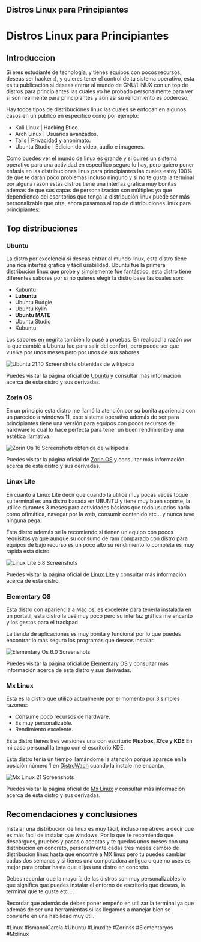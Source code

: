 ## Distros Linux para Principiantes

# **Distros Linux para Principiantes**


## **Introduccion**
Si eres estudiante de tecnología, y tienes equipos con pocos recursos, deseas ser hacker :), y quieres tener el control de tu sistema operativo, esta es tu publicación si deseas entrar al mundo de GNU/LINUX con un top de distros para principiantes las cuales yo he probado personalmente para ver si son realmente para principiantes y aún así su rendimiento es poderoso.

Hay todos tipos de distribuciones linux las cuales se enfocan en algunos casos en un publico en especifico como por ejemplo:

- Kali Linux    | Hacking Etico.
- Arch Linux    | Usuarios avanzados.
- Tails         | Privacidad y anonimato.
- Ubuntu Studio | Edicion de video, audio e imagenes.

Como puedes ver el mundo de linux es grande y si quires un sistema operativo para una actividad en específico seguro lo hay, pero quiero poner énfasis en las distribuciones linux para principiantes las cuales estoy 100% de que te darán poco problemas incluso ninguno y si no te gusta la terminal por alguna razón estas distros tiene una interfaz gráfica muy bonitas ademas de que sus capas de personalización son múltiples ya que dependiendo del escritorios que tenga la distribución linux puede ser más personalizable que otra, ahora pasamos al top de distribuciones linux para principiantes:

## **Top distribuciones**

### **Ubuntu**

La distro por excelencia si deseas entrar al mundo linux, esta distro tiene una rica interfaz gráfica y fácil usabilidad. Ubuntu fue la primera distribución linux que probe y simplemente fue fantástico, esta distro tiene diferentes sabores por si no quieres elegir la distro base las cuales son:

- Kubuntu 
- **Lubuntu**
- Ubuntu Budgie
- Ubuntu Kylin
- **Ubuntu MATE**
- Ubuntu Studio
- Xubuntu

Los sabores en negrita también lo pusé a pruebas. En realidad la razón por la que cambié a Ubuntu fue para salir del confort, pero puede ser que vuelva por unos meses pero por unos de sus sabores.

![Ubuntu 21.10 Screenshots  obtenidas de wikipedia](https://upload.wikimedia.org/wikipedia/commons/6/69/Screenshot_Desktop_Ubuntu_20.04_Focal_Fossa_2160p.png)

Puedes visitar la página oficial de [Ubuntu] y consultar más información acerca de esta distro y sus derivadas.


### **Zorin OS**

En un principio esta distro me llamó la atención por su bonita apariencia con un parecido a windows 11, este sistema operativo además de ser para principiantes tiene una versión para equipos con pocos recursos de hardware lo cual lo hace perfecta para tener un buen rendimiento y una estética llamativa. 

![Zorin Os 16 Screenshots  obtenida de wikipedia](https://upload.wikimedia.org/wikipedia/commons/d/dc/VirtualBox_Zorin_OS_15.3_Edu_ENG_Desktop_x64_11_03_2021_20_22_48.png)

Puedes visitar la página oficial de [Zorin OS] y consultar más información acerca de esta distro y sus derivadas.


### **Linux Lite**

En cuanto a Linux Lite decir que cuando la utilice muy pocas veces toque su terminal es una distro basada en UBUNTU y tiene muy buen soporte, la utilice durantes 3 meses para actividades básicas que todo usuarios haría como ofimática, navegar por la web, consumir contenido etc... y nunca tuve ninguna pega.

Esta distro además se la recomiendo si tienen un equipo con pocos requisitos ya que aunque su consumo de ram comparado con distro para equipos de bajo recurso es un poco alto su rendimiento lo completa es muy rápida esta distro.

![Linux Lite 5.8 Screenshots ](https://www.linuxliteos.com/screenshots/cache/Linux-Lite-5.8/ll-58-Desktop_595.png?cached=1643622101)

Puedes visitar la página oficial de [Linux Lite] y consultar más información acerca de esta distro.

### **Elementary OS**

Esta distro con apariencia a Mac os, es excelente para tenerla instalada en un portatil, esta distro la usé muy poco pero su interfaz gráfica me encanto y los gestos para el trackpad 

La tienda de aplicaciones es muy bonita y funcional por lo que puedes encontrar lo más seguro los programas que deseas instalar.

![Elementary Os 6.0 Screenshots](https://upload.wikimedia.org/wikipedia/commons/c/c7/Elementary_OS_5.1_Hera.png)

Puedes visitar la página oficial de [Elementary OS] y consultar más información acerca de esta distro y sus derivadas.

### **Mx Linux**

Esta es la distro que utilizo actualmente por el momento por 3 simples razones:
- Consume poco recursos de hardware.
- Es muy personalizable.
- Rendimiento excelente.

Esta distro tienes tres versiones una con escritorio **Fluxbox, Xfce y KDE** En mi caso personal la tengo con el escritorio KDE.

Esta distro tenía un tiempo llamándome la atención porque aparece en la posición número 1 en [DistroWach] cuando la instale me encanto.

![Mx Linux 21 Screenshots ](https://i0.wp.com/9to5linux.com/wp-content/uploads/2021/08/mxlinux21kde-1.jpg?resize=675%2C343&ssl=1)


Puedes visitar la página oficial de [Mx Linux] y consultar más información acerca de esta distro y sus derivadas.

## **Recomendaciones y conclusiones**

Instalar una distribución de linux es muy fácil, incluso me atrevo a decir que es más fácil de instalar que windows. Por lo que te recomiendo que descargues, pruebes y pasas o aceptas y te quedas unos meses con una distribución en concreto, personalmente cadas tres meses cambio de distribución linux hasta que encontré a MX linux pero tu puedes cambiar cadas dos semanas y si tienes una computadora antigua o que no uses es mejor para probar hasta que elijas una distro en concreto. 

Debes recordar que la mayoría de las distros son muy personalizables lo que significa que puedes instalar el entorno de escritorio que deseas, la terminal que te guste etc....

Recordar que además de debes poner empeño en utilizar la terminal ya que además de ser una herramientas si las llegamos a  manejar  bien se convierte en una habilidad muy útil.


#Linux #IsmanolGarcía #Ubuntu #Linuxlite #Zorinss #Elementaryos #Mxlinux

[Ubuntu]: https://ubuntu.com/
[Zorin OS]: https://zorin.com/os/
[Linux Lite]: https://www.linuxliteos.com/
[Elementary OS]: https://elementary.io/es/
[MX Linux]: https://mxlinux.org/

 [DistroWach]: https://distrowatch.com/
